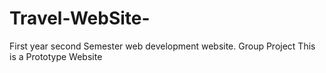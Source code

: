 # Travel-WebSite-
First year second Semester  web development website.  Group Project
This is a Prototype Website
